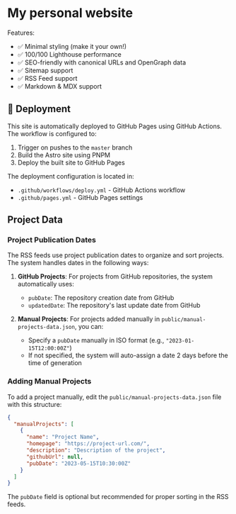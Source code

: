 # My personal website

Features:

- ✅ Minimal styling (make it your own!)
- ✅ 100/100 Lighthouse performance
- ✅ SEO-friendly with canonical URLs and OpenGraph data
- ✅ Sitemap support
- ✅ RSS Feed support
- ✅ Markdown & MDX support

## 🚀 Deployment

This site is automatically deployed to GitHub Pages using GitHub Actions. The workflow is configured to:

1. Trigger on pushes to the `master` branch
2. Build the Astro site using PNPM
3. Deploy the built site to GitHub Pages

The deployment configuration is located in:

- `.github/workflows/deploy.yml` - GitHub Actions workflow
- `.github/pages.yml` - GitHub Pages settings

## Project Data

### Project Publication Dates

The RSS feeds use project publication dates to organize and sort projects. The system handles dates in the following ways:

1. **GitHub Projects**: For projects from GitHub repositories, the system automatically uses:

   - `pubDate`: The repository creation date from GitHub
   - `updatedDate`: The repository's last update date from GitHub

2. **Manual Projects**: For projects added manually in `public/manual-projects-data.json`, you can:
   - Specify a `pubDate` manually in ISO format (e.g., `"2023-01-15T12:00:00Z"`)
   - If not specified, the system will auto-assign a date 2 days before the time of generation

### Adding Manual Projects

To add a project manually, edit the `public/manual-projects-data.json` file with this structure:

```json
{
  "manualProjects": [
    {
      "name": "Project Name",
      "homepage": "https://project-url.com/",
      "description": "Description of the project",
      "githubUrl": null,
      "pubDate": "2023-05-15T10:30:00Z"
    }
  ]
}
```

The `pubDate` field is optional but recommended for proper sorting in the RSS feeds.
